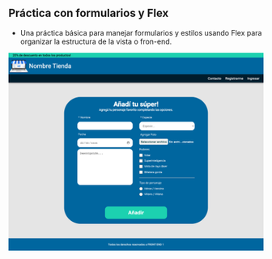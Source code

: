 ## Práctica con formularios y Flex

- Una práctica básica para manejar formularios y estilos usando Flex para organizar la estructura de la vista o fron-end.

![Preview practice](https://github.com/felipejoq/formularios-practica/blob/main/preview.png?raw=true)
